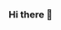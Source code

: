 ### Hi there 👋

<!--
**ucpritam/ucpritam** is a ✨ _special_ ✨ repository because its `README.md` (this file) appears on your GitHub profile.

Here are some ideas to get you started:

- 🔭 I’m Pritam Majumder - Developer, Designer and Passionate Programmer, currently working on my projects.
- 🌱 I’m currently learning React Native and ML.
- 👯 I’m looking to collaborate on open source projects.
- 💬 Ask me about anything related to Full Stack Development.
- 📫 How to reach me: [Instagram](https://www.instagram.com/ucpritam/), [Portfolio Website](https://ucpritam.github.io), [Twitter](https://twitter.com/ucpritam)
- ⚡ Fun fact: I keep thinking about the code while using an application.
-->
